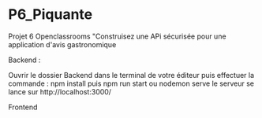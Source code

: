 # P6_Piquante
Projet 6 Openclassrooms "Construisez une APi sécurisée pour une application d'avis gastronomique

Backend :

Ouvrir le dossier Backend dans le terminal de votre éditeur puis effectuer la commande : npm install puis npm run start ou nodemon serve le serveur se lance sur  http://localhost:3000/


Frontend
